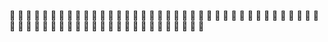 🐔
🐔
🐔
🐔
🐔
🐔
🐔
🐔
🐔
🐔
🐔
🐔
🐔
🐔
🐔
🐔
🐔
🐔
🐔
🐔
🐔
🐔
🐔
🐔
🐔
🐔
🐔
🐔
🐔
🐔
🐔
🐔
🐔
🐔
🐔
🐔
🐔
🐔
🐔
🐔
🐔
🐔
🐔
🐔
🐔
🐔
🐔
🐔
🐔
🐔
🐔
🐔
🐔
🐔
🐔
🐔
🐔
🐔
🐔
🐔
🐔
🐔
